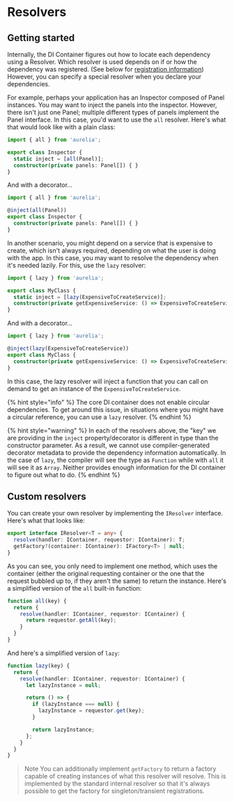 # Resolvers

## Getting started

Internally, the DI Container figures out how to locate each dependency using a Resolver. Which resolver is used depends on if or how the dependency was registered. (See below for [registration information](resolvers.md#registering-services)) However, you can specify a special resolver when you declare your dependencies.&#x20;

For example, perhaps your application has an Inspector composed of Panel instances. You may want to inject the panels into the inspector. However, there isn't just one Panel; multiple different types of panels implement the Panel interface. In this case, you'd want to use the `all` resolver. Here's what that would look like with a plain class:

```typescript
import { all } from 'aurelia';

export class Inspector {
  static inject = [all(Panel)];
  constructor(private panels: Panel[]) { }
}
```

And with a decorator...

```typescript
import { all } from 'aurelia';

@inject(all(Panel))
export class Inspector {
  constructor(private panels: Panel[]) { }
}
```

In another scenario, you might depend on a service that is expensive to create, which isn't always required, depending on what the user is doing with the app. In this case, you may want to resolve the dependency when it's needed lazily. For this, use the `lazy` resolver:

```typescript
import { lazy } from 'aurelia';

export class MyClass {
  static inject = [lazy(ExpensiveToCreateService)];
  constructor(private getExpensiveService: () => ExpensiveToCreateService) {}
}
```

And with a decorator...

```typescript
import { lazy } from 'aurelia';

@inject(lazy(ExpensiveToCreateService))
export class MyClass {
  constructor(private getExpensiveService: () => ExpensiveToCreateService) {}
}
```

In this case, the lazy resolver will inject a function that you can call on demand to get an instance of the `ExpensiveToCreateService`.

{% hint style="info" %}
The core DI container does not enable circular dependencies. To get around this issue, in situations where you might have a circular reference, you can use a `lazy` resolver.
{% endhint %}

{% hint style="warning" %}
In each of the resolvers above, the "key" we are providing in the `inject` property/decorator is different in type than the constructor parameter. As a result, we cannot use compiler-generated decorator metadata to provide the dependency information automatically. In the case of `lazy`, the compiler will see the type as `Function` while with `all` it will see it as `Array`. Neither provides enough information for the DI container to figure out what to do.
{% endhint %}

## Custom resolvers

You can create your own resolver by implementing the `IResolver` interface. Here's what that looks like:

```typescript
export interface IResolver<T = any> {
  resolve(handler: IContainer, requestor: IContainer): T;
  getFactory?(container: IContainer): IFactory<T> | null;
}
```

As you can see, you only need to implement one method, which uses the container (either the original requesting container or the one that the request bubbled up to, if they aren't the same) to return the instance. Here's a simplified version of the `all` built-in function:

```typescript
function all(key) {
  return {
    resolve(handler: IContainer, requestor: IContainer) {
      return requestor.getAll(key);
    }
  }
}
```

And here's a simplified version of `lazy`:

```typescript
function lazy(key) {
  return {
    resolve(handler: IContainer, requestor: IContainer) {
      let lazyInstance = null;

      return () => {
        if (lazyInstance === null) {
          lazyInstance = requestor.get(key);
        }

        return lazyInstance;
      };
    }
  }
}
```

> Note You can additionally implement `getFactory` to return a factory capable of creating instances of what this resolver will resolve. This is implemented by the standard internal resolver so that it's always possible to get the factory for singleton/transient registrations.
